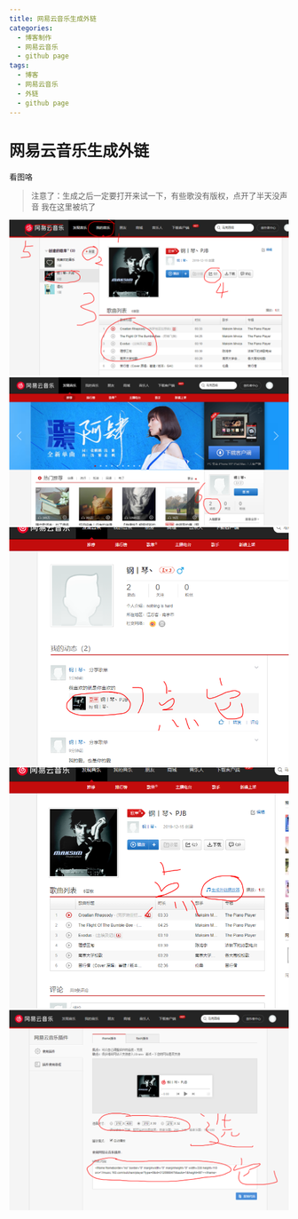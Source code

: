 ```yaml
---
title: 网易云音乐生成外链
categories:
  - 博客制作
  - 网易云音乐
  - github page
tags:
  - 博客
  - 网易云音乐
  - 外链
  - github page
---
```

# 网易云音乐生成外链

看图咯

> 注意了：生成之后一定要打开来试一下，有些歌没有版权，点开了半天没声音
> 我在这里被坑了

![](../public/img/2019-12-15-1.png)
![](../public/img/2019-12-15-2.png)
![](../public/img/2019-12-15-3.png)
![](../public/img/2019-12-15-4.png)
![](../public/img/2019-12-15-5.png)


